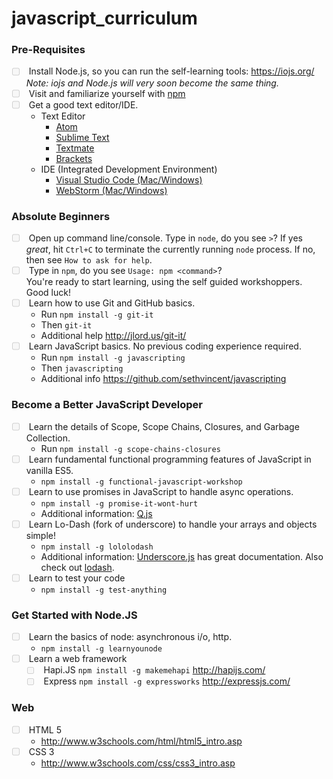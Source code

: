 # javascript_curriculum
<h3><a id="user-content-pre-requisites" class="anchor" href="#pre-requisites" aria-hidden="true"><span class="octicon octicon-link"></span></a>Pre-Requisites</h3>

<ul class="task-list">
<li class="task-list-item"><input type="checkbox" class="task-list-item-checkbox" disabled="disabled"> Install Node.js, so you can run the self-learning tools: <a href="https://iojs.org/">https://iojs.org/</a> <em><em>Note:</em> iojs and Node.js will very soon become the same thing.</em></li>
<li class="task-list-item"><input type="checkbox" class="task-list-item-checkbox" disabled="disabled"> Visit and familiarize yourself with <a href="https://www.npmjs.com/">npm</a></li>
<li class="task-list-item"><input type="checkbox" class="task-list-item-checkbox" disabled="disabled"> Get a good text editor/IDE.

<ul>
<li>Text Editor

<ul>
<li><a href="http://www.atom.io/">Atom</a></li>
<li><a href="http://www.sublimetext.com/3">Sublime Text</a></li>
<li><a href="http://macromates.com/download">Textmate</a></li>
<li><a href="http://brackets.io/">Brackets</a></li>
</ul></li>
<li>IDE (Integrated Development Environment)

<ul>
<li><a href="https://code.visualstudio.com/">Visual Studio Code (Mac/Windows)</a></li>
<li><a href="https://www.jetbrains.com/webstorm/">WebStorm (Mac/Windows)</a></li>
</ul></li>
</ul></li>
</ul>
<h3><a id="user-content-absolute-beginners" class="anchor" href="#absolute-beginners" aria-hidden="true"><span class="octicon octicon-link"></span></a>Absolute Beginners</h3>

<ul class="task-list">
<li class="task-list-item"><input type="checkbox" class="task-list-item-checkbox" disabled="disabled"> Open up command line/console. Type in <code>node</code>, do you see <code>&gt;</code>? If yes <em>great</em>, hit <code>Ctrl+C</code> to terminate the currently running <code>node</code> process. If no, then see <code>How to ask for help</code>.</li>
<li class="task-list-item"><input type="checkbox" class="task-list-item-checkbox" disabled="disabled"> Type in <code>npm</code>, do you see <code>Usage: npm &lt;command&gt;</code>?</li>
<li>You're ready to start learning, using the self guided workshoppers. Good luck! </li>
<li class="task-list-item"><input type="checkbox" class="task-list-item-checkbox" disabled="disabled"> Learn how to use Git and GitHub basics.

<ul>
<li>Run <code>npm install -g git-it</code></li>
<li>Then <code>git-it</code></li>
<li>Additional help <a href="http://jlord.us/git-it/">http://jlord.us/git-it/</a></li>
</ul></li>
<li class="task-list-item"><input type="checkbox" class="task-list-item-checkbox" disabled="disabled"> Learn JavaScript basics. No previous coding experience required.

<ul>
<li>Run <code>npm install -g javascripting</code></li>
<li>Then <code>javascripting</code></li>
<li>Additional info <a href="https://github.com/sethvincent/javascripting">https://github.com/sethvincent/javascripting</a></li>
</ul></li>
</ul>

<h3><a id="user-content-become-a-better-javascript-developer" class="anchor" href="#become-a-better-javascript-developer" aria-hidden="true"><span class="octicon octicon-link"></span></a>Become a Better JavaScript Developer</h3>

<ul class="task-list">
<li class="task-list-item"><input type="checkbox" class="task-list-item-checkbox" disabled="disabled"> Learn the details of Scope, Scope Chains, Closures, and Garbage Collection.

<ul>
<li>Run <code>npm install -g scope-chains-closures</code></li>
</ul></li>
<li class="task-list-item"><input type="checkbox" class="task-list-item-checkbox" disabled="disabled"> Learn fundamental functional programming features of JavaScript in vanilla ES5.

<ul>
<li><code>npm install -g functional-javascript-workshop</code> </li>
</ul></li>
<li class="task-list-item"><input type="checkbox" class="task-list-item-checkbox" disabled="disabled"> Learn to use promises in JavaScript to handle async operations.

<ul>
<li><code>npm install -g promise-it-wont-hurt</code> </li>
<li>Additional information: <a href="http://documentup.com/kriskowal/q/">Q.js</a></li>
</ul></li>
<li class="task-list-item"><input type="checkbox" class="task-list-item-checkbox" disabled="disabled"> Learn Lo-Dash (fork of underscore) to handle your arrays and objects simple!

<ul>
<li><code>npm install -g lololodash</code></li>
<li>Additional information: <a href="http://underscorejs.org/">Underscore.js</a> has great documentation. Also check out <a href="https://lodash.com/">lodash</a>.</li>
</ul></li>
<li class="task-list-item"><input type="checkbox" class="task-list-item-checkbox" disabled="disabled"> Learn to test your code

<ul>
<li><code>npm install -g test-anything</code></li>
</ul></li>
</ul>

<h3><a id="user-content-get-started-with-nodejs" class="anchor" href="#get-started-with-nodejs" aria-hidden="true"><span class="octicon octicon-link"></span></a>Get Started with Node.JS</h3>

<ul class="task-list">
<li class="task-list-item"><input type="checkbox" class="task-list-item-checkbox" disabled="disabled"> Learn the basics of node: asynchronous i/o, http.

<ul>
<li><code>npm install -g learnyounode</code></li>
</ul></li>
<li class="task-list-item"><input type="checkbox" class="task-list-item-checkbox" disabled="disabled"> Learn a web framework

<ul class="task-list">
<li class="task-list-item"><input type="checkbox" class="task-list-item-checkbox" disabled="disabled"> Hapi.JS <code>npm install -g makemehapi</code> <a href="http://hapijs.com/">http://hapijs.com/</a></li>
<li class="task-list-item"><input type="checkbox" class="task-list-item-checkbox" disabled="disabled"> Express <code>npm install -g expressworks</code> <a href="http://expressjs.com/">http://expressjs.com/</a></li>
</ul></li>
</ul>

<h3><a id="user-content-web" class="anchor" href="#web" aria-hidden="true"><span class="octicon octicon-link"></span></a>Web</h3>

<ul class="task-list">
<li class="task-list-item"><input type="checkbox" class="task-list-item-checkbox" disabled="disabled"> HTML 5

<ul>
<li><a href="http://www.w3schools.com/html/html5_intro.asp">http://www.w3schools.com/html/html5_intro.asp</a></li>
</ul></li>
<li class="task-list-item"><input type="checkbox" class="task-list-item-checkbox" disabled="disabled"> CSS 3

<ul>
<li><a href="http://www.w3schools.com/css/css3_intro.asp">http://www.w3schools.com/css/css3_intro.asp</a></li>
</ul></li>
</ul>
